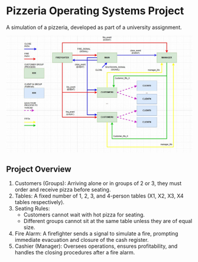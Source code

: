 # Pizzeria Operating Systems Project

A simulation of a pizzeria, developed as part of a university assignment.

<img src="https://github.com/Marti-code/pizzeria-operating-systems/blob/master/diagram.jpg"/>

## Project Overview

1. Customers (Groups): Arriving alone or in groups of 2 or 3, they must order and receive pizza before seating.
2. Tables: A fixed number of 1, 2, 3, and 4-person tables (X1, X2, X3, X4 tables respectively).
3. Seating Rules:
   - Customers cannot wait with hot pizza for seating.
   - Different groups cannot sit at the same table unless they are of equal size.
4. Fire Alarm: A firefighter sends a signal to simulate a fire, prompting immediate evacuation and closure of the cash register.
5. Cashier (Manager): Oversees operations, ensures profitability, and handles the closing procedures after a fire alarm.
